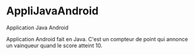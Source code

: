 # AppliJavaAndroid
Application Java Android

Application Android fait en Java.
C'est un compteur de point qui annonce un vainqueur quand le score atteint 10.
